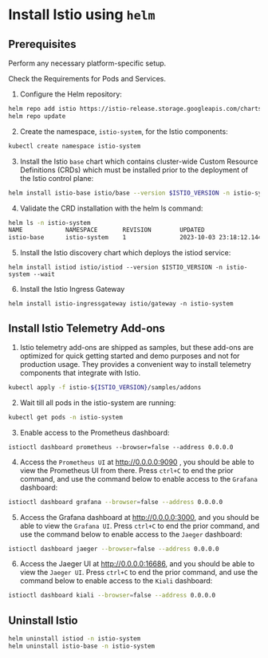 # Install Istio using `helm`

## Prerequisites
Perform any necessary platform-specific setup.

Check the Requirements for Pods and Services.

1. Configure the Helm repository:

```sh
helm repo add istio https://istio-release.storage.googleapis.com/charts
helm repo update
```

2. Create the namespace, `istio-system`, for the Istio components:

```sh
kubectl create namespace istio-system
```

3. Install the Istio `base` chart which contains cluster-wide Custom Resource Definitions (CRDs) which must be installed prior to the deployment of the Istio control plane:

```sh
helm install istio-base istio/base --version $ISTIO_VERSION -n istio-system --set defaultRevision=default
```

4. Validate the CRD installation with the helm ls command:

```sh
helm ls -n istio-system
NAME            NAMESPACE       REVISION        UPDATED                                 STATUS          CHART           APP VERSION
istio-base      istio-system    1               2023-10-03 23:18:12.144454 +0700 +07    deployed        base-1.17.6     1.17.6  
```

5. Install the Istio discovery chart which deploys the istiod service:

```
helm install istiod istio/istiod --version $ISTIO_VERSION -n istio-system --wait
```

6. Install the Istio Ingress Gateway

```
helm install istio-ingressgateway istio/gateway -n istio-system
```

## Install Istio Telemetry Add-ons

1. Istio telemetry add-ons are shipped as samples, but these add-ons are optimized for quick getting started and demo purposes and not for production usage. They provides a convenient way to install telemetry components that integrate with Istio.

```sh
kubectl apply -f istio-${ISTIO_VERSION}/samples/addons
```

2. Wait till all pods in the istio-system are running:

```sh
kubectl get pods -n istio-system
```

3. Enable access to the Prometheus dashboard:

```
istioctl dashboard prometheus --browser=false --address 0.0.0.0
```

4. Access the `Prometheus UI` at http://0.0.0.0:9090 , you should be able to view the Prometheus UI from there. Press `ctrl+C` to end the prior command, and use the command below to enable access to the `Grafana` dashboard:

```sh
istioctl dashboard grafana --browser=false --address 0.0.0.0
```

5. Access the Grafana dashboard at http://0.0.0.0:3000, and you should be able to view the `Grafana UI`. Press `ctrl+C` to end the prior command, and use the command below to enable access to the `Jaeger` dashboard:

```sh
istioctl dashboard jaeger --browser=false --address 0.0.0.0
```

6. Access the Jaeger UI at http://0.0.0.0:16686, and you should be able to view the `Jaeger UI`. Press `ctrl+C` to end the prior command, and use the command below to enable access to the `Kiali` dashboard:

```sh
istioctl dashboard kiali --browser=false --address 0.0.0.0
```

## Uninstall Istio

```sh
helm uninstall istiod -n istio-system
helm uninstall istio-base -n istio-system
```